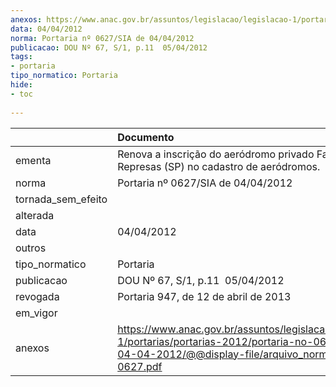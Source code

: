 ```yaml
---
anexos: https://www.anac.gov.br/assuntos/legislacao/legislacao-1/portarias/portarias-2012/portaria-no-0627-sia-de-04-04-2012/@@display-file/arquivo_norma/PA2012-0627.pdf
data: 04/04/2012
norma: Portaria nº 0627/SIA de 04/04/2012
publicacao: DOU Nº 67, S/1, p.11  05/04/2012
tags:
- portaria
tipo_normatico: Portaria
hide: 
- toc 
 
---
```


|                    | Documento                                                                                                                                                         |
|:-------------------|:------------------------------------------------------------------------------------------------------------------------------------------------------------------|
| ementa             | Renova a inscrição do aeródromo privado Fazenda das Represas (SP) no cadastro de aeródromos.                                                                      |
| norma              | Portaria nº 0627/SIA de 04/04/2012                                                                                                                                |
| tornada_sem_efeito |                                                                                                                                                                   |
| alterada           |                                                                                                                                                                   |
| data               | 04/04/2012                                                                                                                                                        |
| outros             |                                                                                                                                                                   |
| tipo_normatico     | Portaria                                                                                                                                                          |
| publicacao         | DOU Nº 67, S/1, p.11  05/04/2012                                                                                                                                  |
| revogada           | Portaria 947, de 12 de abril de 2013                                                                                                                              |
| em_vigor           |                                                                                                                                                                   |
| anexos             | https://www.anac.gov.br/assuntos/legislacao/legislacao-1/portarias/portarias-2012/portaria-no-0627-sia-de-04-04-2012/@@display-file/arquivo_norma/PA2012-0627.pdf |